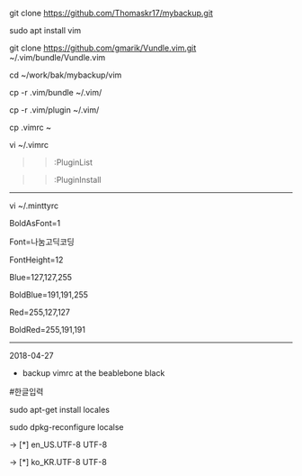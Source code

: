 
git clone https://github.com/Thomaskr17/mybackup.git

sudo apt install vim

git clone https://github.com/gmarik/Vundle.vim.git ~/.vim/bundle/Vundle.vim

cd ~/work/bak/mybackup/vim

cp -r .vim/bundle ~/.vim/

cp -r .vim/plugin ~/.vim/

cp .vimrc ~

vi ~/.vimrc

>> :PluginList

>> :PluginInstall

-----------------------------

vi ~/.minttyrc

BoldAsFont=1

Font=나눔고딕코딩

FontHeight=12

Blue=127,127,255

BoldBlue=191,191,255

Red=255,127,127

BoldRed=255,191,191

-----------------------------

2018-04-27
  - backup vimrc at the beablebone black



#한글입력

 sudo apt-get install locales
 
 sudo dpkg-reconfigure localse
 
  -> [*] en_US.UTF-8 UTF-8
  
  -> [*] ko_KR.UTF-8 UTF-8
    
